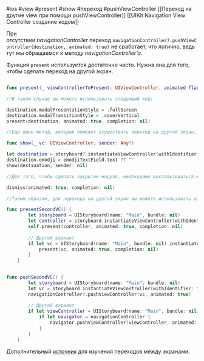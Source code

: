 #ios #view #present #show #переход #pushViewController 
[[Переход на другие view при помощи pushViewController]]
[[UIKit Navigation View Controller создание кодом]]


При отсутствии _navigationController_ переход `navigationController?.pushViewController(destination, animated: true)` не сработает, что логично, ведь тут мы обращаемся к методу _navigationController’a._

Функция `present` используется достаточно часто. Нужна она для того, чтобы сделать переход на другой экран.

```swift

func present(_ viewControllerToPresent: UIViewController, animated flag: Bool, completion: (() -> Void)? = nil)

//В таком случае вы можете использовать следующий код:

destination.modalPresentationStyle = .fullScreen
destination.modalTransitionStyle = .coverVertical
present(destination, animated: true, completion: nil)

//Еще один метод, который поможет осуществить переход на другой экран, — `show`.

func show(_ vc: UIViewController, sender: Any?)

let destination = storyboard?.instantiateViewController(withIdentifier: "SecondViewController") as! SecondViewController
destination.emodji = emodjiTextField.text ?? ""
show(destination, sender: nil)

//Для того, чтобы сделать закрытие модуля, необходимо воспользоваться методом `dismiss`.

dismiss(animated: true, completion: nil)

//Таким образом, для перехода на другой экран вы можете использовать разные методы: `show` и `present`. Если же у вас есть _navigationController_, то необходимо использовать метод `pushViewController`. Опять же, код можно писать по-разному. Давайте посмотрим на другой вариант написания того же функционала. В каждой функции есть два варианта одного и того же кода, написанного чуть иначе.

func presentSecondVC() {
        let storyboard = UIStoryboard(name: "Main", bundle: nil)
        let controller = storyboard.instantiateViewController(withIdentifier: "SecondViewController")
        self.present(controller, animated: true, completion: nil)
 
        // Другой вариант
        if let vc = UIStoryboard(name: "Main", bundle: nil).instantiateViewController(withIdentifier: "SecondViewController") as? SecondViewController {
            present(vc, animated: true, completion: nil)
        }
    }

 
func pushSecondVC() {
        let storyboard = UIStoryboard(name: "Main", bundle: nil)
        let vc = storyboard.instantiateViewController(withIdentifier: "SecondViewController") as UIViewController
        navigationController?.pushViewController(vc, animated: true)
 
        // Другой вариант
        if let viewController = UIStoryboard(name: "Main", bundle: nil).instantiateViewController(withIdentifier: "SecondViewController") as? SecondViewController {
            if let navigator = navigationController {
                navigator.pushViewController(viewController, animated: true)
            }
        }
    }

```
Дополнительный [источник](https://learnappmaking.com/pass-data-between-view-controllers-swift-how-to/) для изучения переходов между экранами.